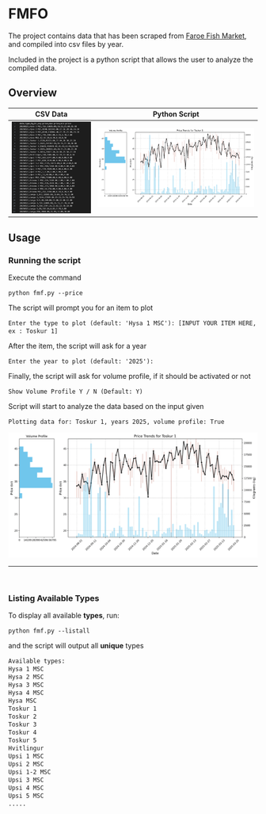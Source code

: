# FMFO

The project contains data that has been scraped from [Faroe Fish Market](https://fmf.fo/), and compiled into csv files by year. 

Included in the project is a python script that allows the user to analyze the compiled data.

## Overview
| CSV Data | Python Script | 
| :---:   | :---: |
| ![Demo2](img/demo2.png) | ![Demo1](img/demo1.png)

## Usage
### Running the script

Execute the command
```
python fmf.py --price
```

The script will prompt you for an item to plot
```
Enter the type to plot (default: 'Hysa 1 MSC'): [INPUT YOUR ITEM HERE, ex : Toskur 1]
```
After the item, the script will ask for a year
```
Enter the year to plot (default: '2025'): 
```
Finally, the script will ask for volume profile, if it should be activated or not
```
Show Volume Profile Y / N (Default: Y)
```
Script will start to analyze the data based on the input given
```
Plotting data for: Toskur 1, years 2025, volume profile: True
```
![Demo](img/demo1.png)

---
<br/>

### Listing Available Types

To display all available **types**, run:

```
python fmf.py --listall
```
and the script will output all **unique** types
```
Available types:
Hysa 1 MSC
Hysa 2 MSC
Hysa 3 MSC
Hysa 4 MSC
Hysa MSC
Toskur 1
Toskur 2
Toskur 3
Toskur 4
Toskur 5
Hvitlingur
Upsi 1 MSC
Upsi 2 MSC
Upsi 1-2 MSC
Upsi 3 MSC
Upsi 4 MSC
Upsi 5 MSC
.....
```